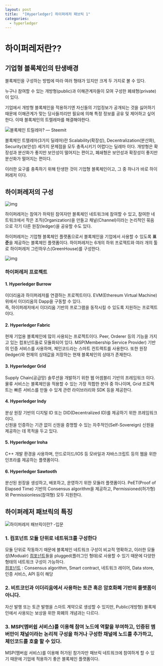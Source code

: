 ```yaml
---
layout: post
title:  "[Hyperledger] 하이퍼레저 패브릭 1"
categories:
  - hyperledger
---
```


# 하이퍼레저란??

## 기업형 블록체인의 탄생배경

블록체인을 구성하는 방법에 따라 여러 형태가 있지만 크게 두 가지로 볼 수 있다.

누구나 참여할 수 있는 개방형(public)과 이해관계자들이 모여 구성한 폐쇄형(private)이 있다.

기업에서 개방형 블록체인을 적용하기엔 자신들의 기업정보가 공개되는 것을 싫어하기 때문에 이해관계가 맞는 당사들끼리만 필요에 의해 특정 정보를 공유 및 제어하고 싶어한다. 이때 블록체인의 트렐레마를 해결해야한다.

![블록체인 트릴레마? — Steemit](https://encrypted-tbn0.gstatic.com/images?q=tbn:ANd9GcTtycubBLdLfitpxmYp5_cw_uW9yGJ11jHPjYjucipdTA&s)

블록체인 트렐레마(3가지 딜레마)란 Scalability(확장성), Decentralization(분산화), Security(보안성) 세가지 문제점을 모두 충족시키기 어렵다는 딜레마 이다. 개방형은 확장성과 분산화가 좋지만 보안성이 떨어지는 편이고, 폐쇄형은 보안성과 확장성이 좋지만 분산화가 떨어지는 편이다.

이러한 요구를 충족하기 위해 탄생한 것이 기업형 블록체인이고,  그 중 하나가 바로 하이퍼레저 이다.

## 하이퍼레저의 구성

![img](https://blog.kakaocdn.net/dn/cT4hkQ/btqxgzZhG7n/wv4HtBxxTNK1rG3F6DLfWK/img.png)

하이퍼레저는 참여가 허락된 참여자만 블록체인 네트워크에 참여할 수 있고, 참여한 네트워크에서 작은 조직(Organization)을 만들고 채널(Channel)이라는 논리적인 묶음으로 각기 다른 원장(ledger)을 공유할 수도 있다. 

하이퍼레저는 기업형 블록체인 플랫폼으로서 블록체인을 기업에서 사용할 수 있도록 **표준**을 제공하는 블록체인 플랫폼이다. 하이퍼레저는 6개의 하위 프로젝트와 여러 개의 툴로 하이퍼레저 그린하우스(GreenHouse)를 구성한다.

![img](https://blog.kakaocdn.net/dn/cJI8TC/btqxjAvFab6/iF94lY5k0W4Hp9MxGc2OBK/img.png)

### 하이퍼레저 프로젝트

#### 1. Hyperledger Burrow

이더리움과 하이퍼레저를 연결하는 프로젝트이다. EVM(Ethereum Virtual Machine) 위에서 이더리움의 Dapp을 구동할 수 있다.<br>즉, 하이퍼레저에서 이더리움 기반의 프로그램을 동작시킬 수 있도록 지원하는 프로젝트이다.

#### 2. Hyperledger Fabric

현재 기업용 블록체인에 많이 사용되는 프로젝트이다. Peer, Orderer 등의 기능을 가지고 있는 컴포넌트들로 모듈화되어 있다. MSP(Membership Service Provider) 기반의 인증 서비스를 사용하며, 체인코드라는 스마트 컨트랙트를 사용한다. 또한 원장(ledger)와 현재의 상태값을 저장하는 현재 블록체인의 상태가 존재한다.

#### 3. Hyperledger Grid

Supply Chain(공급망) 솔루션을 개발하기 위한 웹 어셈블리 기반의 프레임워크 이다. 물류 서비스는 블록체인을 적용할 수 있는 가장 적합한 분야 중 하나이며, Grid 프로젝트는 빠른 서비스를 만들 수 있게 관련 라이브러리와 SDK 등을 제공한다.

#### 4. Hyperledger Indy

분상 원장 기반의 디지털 ID 또는 DID(Decentralized ID)를 제공하기 위한 프레임워크이다.<br>신원을 인증하는 기관 없이 신원을 증명할 수 있는 자주적인(Self-Sovereign) 신원을 제공하는 데 목적을 두고 있다.

#### 5. Hyperledger Iroha

C++ 개발 환경을 사용하며, 안드로이드/IOS 등 모바일과 자바스크립트 등의 웹을 위한 인프라를 제공하는 플랫폼이다.

#### 6. Hyperledger Sawtooth

분산된 원장을 생성하고, 배포하고, 운영하기 위한 모듈러 플랫폼이다. PeET(Proof of Elapsed Time) 기반의 Consensus algorithm을 제공하고, Permissioned(허가형)와 Permissionless(참여형) 모두 지원한다.

## 하이퍼레저 패브릭의 특징

![하이퍼레저 패브릭이란? -입문](https://t1.daumcdn.net/thumb/R720x0/?fname=http://t1.daumcdn.net/brunch/service/user/5OMt/image/x7aEFCU1HyL4R39Q7cWCWE8Klqg.png)

### 1. 컴포넌트 모듈 단위로 네트워크를 구성한다

모듈 단위로 작동하기 때문에 블록체인 네트워크 구성이 비교적 명확하고, 이러한 모듈성(Modualr) <u>컴포넌트</u>들을 plugged(플러그인 형태)로 사용할 수 있기 때문에 다양한 형태의 네트워크 구성이 가능하다.<br><u>컴포넌트</u> : Consensus algorithm, Smart contract, 네트워크 레이어, Data store, 인증 서비스, API 등이 해당

### 2. 비트코인과 이더리움에서 사용하는 토큰 혹은 암호화폐 기반의 플랫폼이 아니다.

자산 발행 또는 토큰 발행을 스마트 계약으로 생성할 수 있지만, Public(개방형) 블록체인에서 사용되는 보상을 위한 화폐의 개념과는 다르다.

### 3. MSP(멤버쉽 서비스)를 이용해 참여 노드에 역할을 부여하고, 인증된 멤버만이 채널이라는 논리적 구성을 하거나 구성한 채널에 노드를 추가하고, 체인코드를 호출 할 수 있다.

MSP(멤버쉽 서비스)를 이용해 허가된 참가자만 패브릭 네트워크에 참여하게 할 수 있기 때문에 기업에 적용하기 좋은 블록체인 플랫폼이다.
